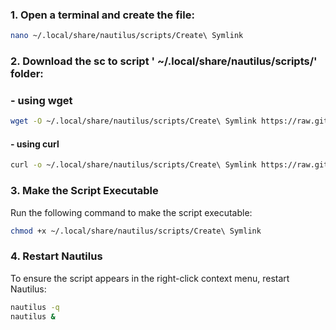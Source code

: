 ### 1. Open a terminal and create the file:
```bash
nano ~/.local/share/nautilus/scripts/Create\ Symlink
```
### 2. Download the sc to script ' ~/.local/share/nautilus/scripts/' folder:
### - using wget
```bash
wget -O ~/.local/share/nautilus/scripts/Create\ Symlink https://raw.githubusercontent.com/rajibdpi/symblink/refs/heads/main/Create%20Symlink
```
#### - using curl 
```bash
curl -o ~/.local/share/nautilus/scripts/Create\ Symlink https://raw.githubusercontent.com/rajibdpi/symblink/refs/heads/main/Create%20Symlink
```
### 3. Make the Script Executable
Run the following command to make the script executable:
```bash
chmod +x ~/.local/share/nautilus/scripts/Create\ Symlink
```
### 4. Restart Nautilus
To ensure the script appears in the right-click context menu, restart Nautilus:

```bash
nautilus -q
nautilus &
```
